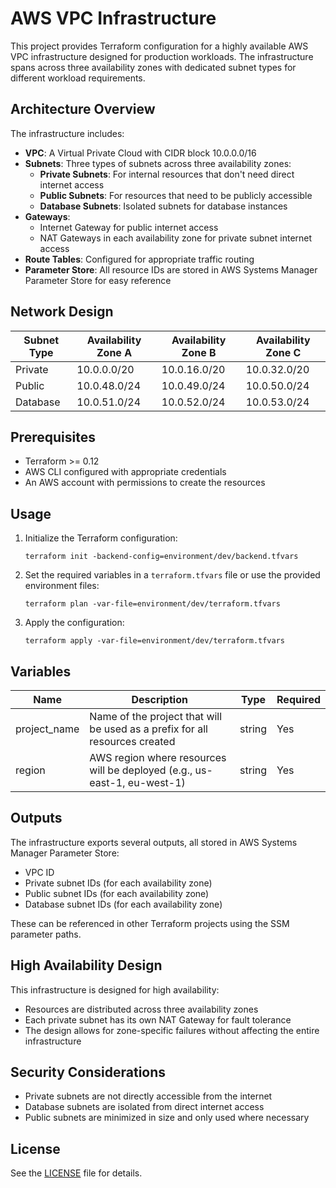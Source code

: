 # AWS VPC Infrastructure

This project provides Terraform configuration for a highly available AWS VPC infrastructure designed for production workloads. The infrastructure spans across three availability zones with dedicated subnet types for different workload requirements.

## Architecture Overview

The infrastructure includes:

- **VPC**: A Virtual Private Cloud with CIDR block 10.0.0.0/16
- **Subnets**: Three types of subnets across three availability zones:
  - **Private Subnets**: For internal resources that don't need direct internet access
  - **Public Subnets**: For resources that need to be publicly accessible
  - **Database Subnets**: Isolated subnets for database instances
- **Gateways**:
  - Internet Gateway for public internet access
  - NAT Gateways in each availability zone for private subnet internet access
- **Route Tables**: Configured for appropriate traffic routing
- **Parameter Store**: All resource IDs are stored in AWS Systems Manager Parameter Store for easy reference

## Network Design

| Subnet Type | Availability Zone A | Availability Zone B | Availability Zone C |
| ----------- | ------------------- | ------------------- | ------------------- |
| Private     | 10.0.0.0/20         | 10.0.16.0/20        | 10.0.32.0/20        |
| Public      | 10.0.48.0/24        | 10.0.49.0/24        | 10.0.50.0/24        |
| Database    | 10.0.51.0/24        | 10.0.52.0/24        | 10.0.53.0/24        |

## Prerequisites

- Terraform >= 0.12
- AWS CLI configured with appropriate credentials
- An AWS account with permissions to create the resources

## Usage

1. Initialize the Terraform configuration:

   ```
   terraform init -backend-config=environment/dev/backend.tfvars
   ```

2. Set the required variables in a `terraform.tfvars` file or use the provided environment files:

   ```
   terraform plan -var-file=environment/dev/terraform.tfvars
   ```

3. Apply the configuration:
   ```
   terraform apply -var-file=environment/dev/terraform.tfvars
   ```

## Variables

| Name         | Description                                                                 | Type   | Required |
| ------------ | --------------------------------------------------------------------------- | ------ | -------- |
| project_name | Name of the project that will be used as a prefix for all resources created | string | Yes      |
| region       | AWS region where resources will be deployed (e.g., us-east-1, eu-west-1)    | string | Yes      |

## Outputs

The infrastructure exports several outputs, all stored in AWS Systems Manager Parameter Store:

- VPC ID
- Private subnet IDs (for each availability zone)
- Public subnet IDs (for each availability zone)
- Database subnet IDs (for each availability zone)

These can be referenced in other Terraform projects using the SSM parameter paths.

## High Availability Design

This infrastructure is designed for high availability:

- Resources are distributed across three availability zones
- Each private subnet has its own NAT Gateway for fault tolerance
- The design allows for zone-specific failures without affecting the entire infrastructure

## Security Considerations

- Private subnets are not directly accessible from the internet
- Database subnets are isolated from direct internet access
- Public subnets are minimized in size and only used where necessary

## License

See the [LICENSE](LICENSE) file for details.
